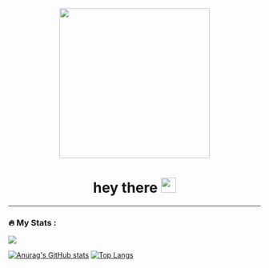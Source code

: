 <div id="header" align="center">
  <img src="https://pin.it/6g77ff3FB" width="300"/>
  <div id="bages">
    <img src="https://komarev.com/ghpvc/?username=lazyinitnil&style=flat-square&color=blueviolet" alt=""/></div>
  <h1>
    hey there
    <img src="https://media.giphy.com/media/hvRJCLFzcasrR4ia7z/giphy.gif" width="30px"/></h1>
</div>

---

### :fire: My Stats :
 
<img src="http://github-profile-summary-cards.vercel.app/api/cards/profile-details?username=lazyinitnil&theme=radical"/> 
<div>
  
[![Anurag's GitHub stats](https://github-readme-stats.vercel.app/api?username=lazyinitnil)](https://github.com/anuraghazra/github-readme-stats)
[![Top Langs](https://github-readme-stats.vercel.app/api/top-langs/?username=lazyinitnil&layout=donut&theme=blue-green)](https://github.com/anuraghazra/github-readme-stats)
</div>


 
